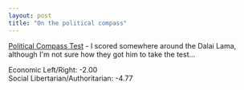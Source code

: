 ```yaml
---
layout: post
title: "On the political compass"
---
```




<a href="http://www.politicalcompass.org/">Political Compass Test</a> - I scored somewhere around the Dalai Lama, although I'm not sure how they got him to take the test...

<p>Economic Left/Right: -2.00<br />
Social Libertarian/Authoritarian: -4.77</p>


